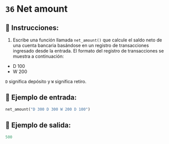 # `36` Net amount

## 📝 Instrucciones:

1. Escribe una función llamada `net_amount()` que calcule el saldo neto de una cuenta bancaria basándose en un registro de transacciones ingresado desde la entrada. El formato del registro de transacciones se muestra a continuación:

+ D 100
+ W 200

`D` significa depósito y `W` significa retiro.

## 📎 Ejemplo de entrada:

```py
net_amount("D 300 D 300 W 200 D 100")
```

## 📎 Ejemplo de salida:

```py
500
```
